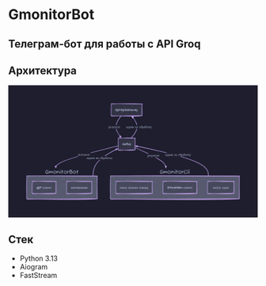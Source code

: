 # GmonitorBot
## Телеграм-бот для работы с API Groq

## Архитектура
![alt text](./docs/arch.png)

## Стек
- Python 3.13
- Aiogram
- FastStream